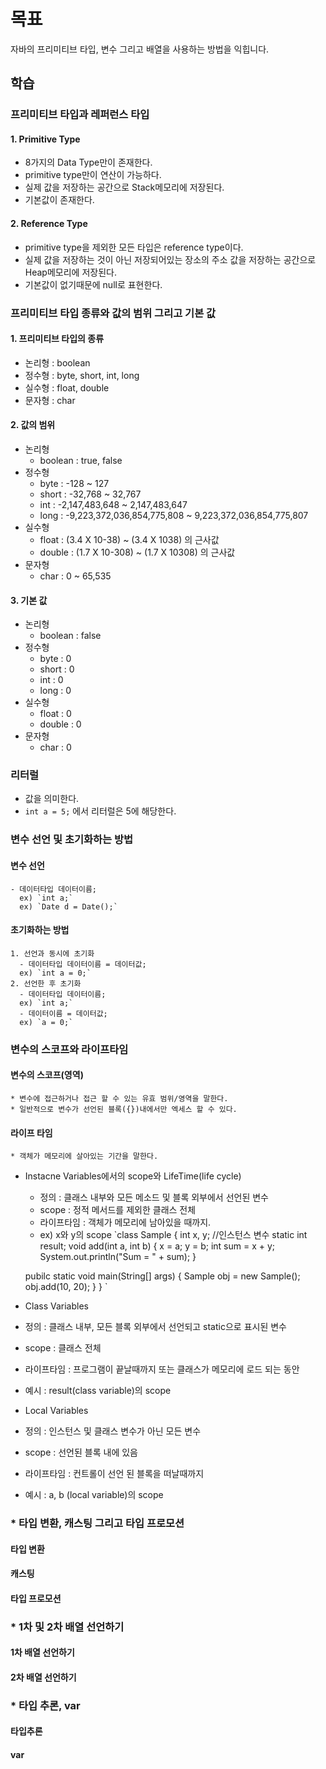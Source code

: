 # 목표
자바의 프리미티브 타입, 변수 그리고 배열을 사용하는 방법을 익힙니다.

## 학습
### 프리미티브 타입과 레퍼런스 타입
#### 1. Primitive Type
  * 8가지의 Data Type만이 존재한다.
  * primitive type만이 연산이 가능하다.
  * 실제 값을 저장하는 공간으로 Stack메모리에 저장된다.
  * 기본값이 존재한다.
#### 2. Reference Type
  * primitive type을 제외한 모든 타입은 reference type이다.
  * 실제 값을 저장하는 것이 아닌 저장되어있는 장소의 주소 값을  저장하는 공간으로  Heap메모리에 저장된다.
  * 기본값이 없기때문에 null로 표현한다.

### 프리미티브 타입 종류와 값의 범위 그리고 기본 값
#### 1. 프리미티브 타입의 종류
- 논리형 : boolean
- 정수형 : byte, short, int, long
- 실수형 : float, double
- 문자형 : char

#### 2. 값의 범위
- 논리형
  * boolean : true, false
- 정수형
  - byte : -128 ~ 127
  - short : -32,768 ~ 32,767
  - int : -2,147,483,648 ~ 2,147,483,647
  - long : -9,223,372,036,854,775,808 ~ 9,223,372,036,854,775,807
- 실수형
  - float : (3.4 X 10-38) ~ (3.4 X 1038) 의 근사값
  - double : (1.7 X 10-308) ~ (1.7 X 10308) 의 근사값
- 문자형
  - char : 0 ~ 65,535

#### 3. 기본 값
 - 논리형
   * boolean : false
 - 정수형
   - byte : 0
   - short : 0
   - int : 0
   - long : 0
 - 실수형 
   - float : 0
   - double : 0
 - 문자형
   - char : 0
### 리터럴
* 값을 의미한다.
* `int a = 5;` 에서 리터럴은 5에 해당한다.

### 변수 선언 및 초기화하는 방법
#### 변수 선언
    - 데이터타입 데이터이름;
      ex) `int a;`
      ex) `Date d = Date();`

#### 초기화하는 방법
    1. 선언과 동시에 초기화
      - 데이터타입 데이터이름 = 데이터값;
      ex) `int a = 0;`
    2. 선언한 후 초기화
      - 데이터타입 데이터이름;
      ex) `int a;`
      - 데이터이름 = 데이터값;
      ex) `a = 0;`

### 변수의 스코프와 라이프타임
#### 변수의 스코프(영역)
    * 변수에 접근하거나 접근 할 수 있는 유효 범위/영역을 말한다.
    * 일반적으로 변수가 선언된 블록({})내에서만 엑세스 할 수 있다.     
#### 라이프 타임
    * 객체가 메모리에 살아있는 기간을 말한다.

* Instacne Variables에서의 scope와 LifeTime(life cycle)
    * 정의 : 클래스 내부와 모든 메소드 및 블록 외부에서 선언된 변수
    * scope : 정적 메서드를 제외한 클래스 전체
    * 라이프타임 : 객체가 메모리에 남아있을 때까지.
    * ex) x와 y의 scope
`class Sample {
    int x, y; //인스턴스 변수
    static int result;
    void add(int a, int b) {
        x = a;
        y = b;
        int sum = x + y;
        System.out.println("Sum = " + sum);
    }

    pubilc static void main(String[] args) {
        Sample obj = new Sample();
        obj.add(10, 20);
    }
}
`

* Class Variables
* 정의 : 클래스 내부, 모든 블록 외부에서 선언되고 static으로 표시된 변수
* scope : 클래스 전체
* 라이프타임 : 프로그램이 끝날때까지 또는 클래스가 메모리에 로드 되는 동안
* 예시 : result(class variable)의 scope


* Local Variables
* 정의 : 인스턴스 및 클래스 변수가 아닌 모든 변수
* scope : 선언된 블록 내에 있음
* 라이프타임 : 컨트롤이 선언 된 블록을 떠날때까지
* 예시 : a, b (local variable)의 scope

### * 타입 변환, 캐스팅 그리고 타입 프로모션
#### 타입 변환
#### 캐스팅
#### 타입 프로모션

### * 1차 및 2차 배열 선언하기
#### 1차 배열 선언하기
#### 2차 배열 선언하기

### * 타입 추론, var
#### 타입추론
#### var